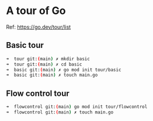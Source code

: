 # A tour of Go

Ref: https://go.dev/tour/list

## Basic tour

```sh
➜  tour git:(main) ✗ mkdir basic
➜  tour git:(main) ✗ cd basic
➜  basic git:(main) ✗ go mod init tour/basic
➜  basic git:(main) ✗ touch main.go
```

## Flow control tour

```sh
➜  flowcontrol git:(main) go mod init tour/flowcontrol
➜  flowcontrol git:(main) ✗ touch main.go
```
